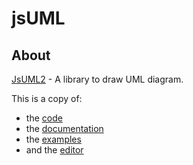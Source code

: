 # jsUML

## About
[JsUML2](http://www.jrromero.net/tool_jsUML2.html) - A library to draw UML diagram.

This is a copy of:
  * the [code](./src/)
  * the [documentation](./doc/)
  * the [examples](./examples/README.md)
  * and the [editor](./editor/editor.html)


